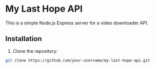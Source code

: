 # My Last Hope API

This is a simple Node.js Express server for a video downloader API.

## Installation

1. Clone the repository:

```bash
git clone https://github.com/your-username/my-last-hope-api.git
